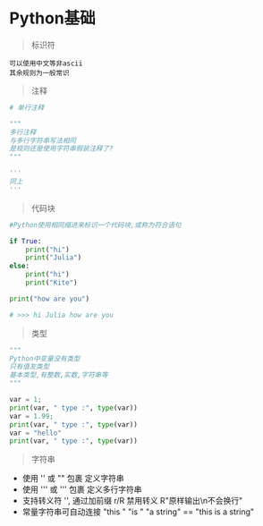 # Python基础

> 标识符

    可以使用中文等非ascii  
    其余规则为一般常识


> 注释
```python
# 单行注释

"""
多行注释
与多行字符串写法相同
是规则还是使用字符串假装注释了?
"""

'''
同上
'''

```

> 代码块
```python
#Python使用相同缩进来标识一个代码块,或称为符合语句

if True:
    print("hi")
    print("Julia")
else:
    print("hi")
    print("Kite")

print("how are you")

# >>> hi Julia how are you
```

> 类型
```python
"""
Python中变量没有类型
只有值友类型
基本类型,有整数,实数,字符串等
"""

var = 1;
print(var, " type :", type(var))
var = 1.99;
print(var, " type :", type(var))
var = "hello"
print(var, " type :", type(var))

```

> 字符串
* 使用 '' 或 "" 包裹 定义字符串
* 使用 ''' 或 ''' 包裹 定义多行字符串
* 支持转义符 '\', 通过加前缀 r/R 禁用转义 R"原样输出\n不会换行"
* 常量字符串可自动连接 "this " "is " "a string" == "this is a string"
